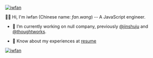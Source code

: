 [![iwfan](https://github-profile-trophy.vercel.app/?username=iwfan&no-frame=true&column=-1&margin-w=15&title=Stars,Commit,PullRequest)](https://github.com/ryo-ma/github-profile-trophy)


🙋🏻‍ Hi, I'm iwfan (Chinese name: *fan.wang*) -- A JavaScript engineer.

- 🔭 I’m currently working on null company, previously [@jinshuju](https://github.com/jinshuju) and [@thoughtworks](https://github.com/thoughtworks).

- 📄 Know about my experiences at [resume](https://iwfan.site/en/resume/)

[![iwfan](https://github-readme-stats-xcanwin.vercel.app/api?username=iwfan&show_icons=true&hide_border=true&hide=contribs,prs)](https://github.com/anuraghazra/github-readme-stats)
